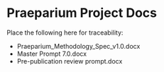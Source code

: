 ﻿# Praeparium Project Docs

Place the following here for traceability:
- Praeparium_Methodology_Spec_v1.0.docx
- Master Prompt 7.0.docx
- Pre-publication review prompt.docx
